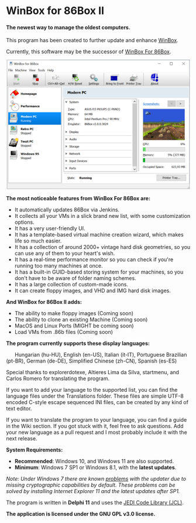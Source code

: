 # WinBox for 86Box II
#### The newest way to manage the oldest computers.

This program has been created to further update and enhance [WinBox](https://github.com/86Box/WinBox-For-86Box). 

Currently, this software may be the successor of [WinBox For 86Box](https://github.com/86Box/WinBox-For-86Box).

<p align="center"><img src="https://github.com/86Box/WinBox-for-86Box/blob/6be9b55daa445b1864c36bd31b092e4bd815d071/Images/Wiki/Screenshot.PNG" width="500" height="353"></img></p>

**The most noticeable features from WinBox For 86Box are:**
- It automatically updates 86Box via Jenkins.
- It collects all your VMs in a slick brand new list, with some customization options.
- It has a very user-friendly UI.
- It has a template-based virtual machine creation wizard, which makes life so much easier.
- It has a collection of around 2000+ vintage hard disk geometries, so you can use any of them to your heart's wish.
- It has a real-time performance monitor so you can check if you're running too many machines at once.
- It has a built-in GUID-based storing system for your machines, so you don't have to be aware of folder naming schemes.
- It has a large collection of custom-made icons.
- It can create floppy images, and VHD and IMG hard disk images.
  
**And WinBox for 86Box II adds:**
- The ability to make floppy images (Coming soon)
- The ability to clone an existing Machine (Coming soon)
- MacOS and Linux Ports (MIGHT be coming soon)
- Load VMs from .86b files (Coming soon)

**The program currently supports these display languages:**

&nbsp;&nbsp;&nbsp;&nbsp;&nbsp;&nbsp;Hungarian (hu-HU), English (en-US), Italian (it-IT), Portuguese Brazilian (pt-BR), German (de-DE), 
Simplified Chinese (zh-CN), Spanish (es-ES)

Special thanks to explorerdotexe, Altieres Lima da Silva, startmenu, and Carlos Romero for translating the program.

If you want to add your language to the supported list, you can find the language files under the Translations folder.
These files are simple UTF-8 encoded C-style escape sequenced INI files, can be created by any kind of text editor.

If you want to translate the program to your language, you can find a guide in the Wiki section. If you got stuck with it, feel free to ask questions.
Add your new language as a pull request and I most probably include it with the next release.

**System Requirements:**

  - **Recommended**: Windows 10, and Windows 11 are also supported.
  - **Minimum**: Windows 7 SP1 or Windows 8.1, with the **latest updates**.  

*Note: Under Windows 7 there are known [problems](https://github.com/86Box/WinBox-for-86Box/issues/3#issuecomment-886091172) with the updater due to missing cryptographic capabilities by default. These problems can be solved by installing Internet Explorer 11 and the latest updates after SP1.*

The program is written in **Delphi 11** and uses the [JEDI Code Library (JCL)](https://github.com/project-jedi/jcl).

**The application is licensed under the GNU GPL v3.0 license.**
